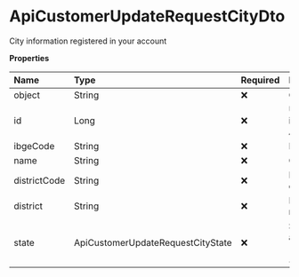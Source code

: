 # ApiCustomerUpdateRequestCityDto

City information registered in your account

**Properties**

| Name         | Type                              | Required | Description                          |
| :----------- | :-------------------------------- | :------- | :----------------------------------- |
| object       | String                            | ❌       | Object type                          |
| id           | Long                              | ❌       | Unique city identifier in Asaas      |
| ibgeCode     | String                            | ❌       | IBGE Code                            |
| name         | String                            | ❌       | City's name                          |
| districtCode | String                            | ❌       | District code                        |
| district     | String                            | ❌       | District name                        |
| state        | ApiCustomerUpdateRequestCityState | ❌       | State abbreviation (SP, RJ, SC, ...) |

<!-- This file was generated by liblab | https://liblab.com/ -->
